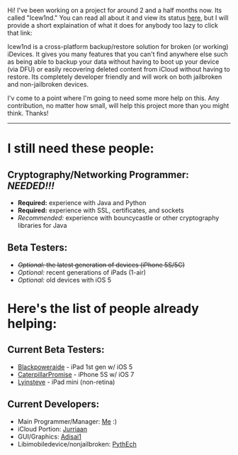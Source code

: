 Hi! I've been working on a project for around 2 and a half months now. Its called "Icew1nd." You can read all about it and view its status [here](https://github.com/Triforce1/Icew1nd), but I will provide a short explaination of what it does for anybody too lazy to click that link:

Icew1nd is a cross-platform backup/restore solution for broken (or working) iDevices. It gives you many features that
you can't find anywhere else such as being able to backup your data without having to boot up your device (via DFU) or
easily recovering deleted content from iCloud without having to restore. Its completely developer friendly and will work
on both jailbroken and non-jailbroken devices.

I'v come to a point where I'm going to need some more help on this. Any contribution, no matter how small, will help this project more than you might think. Thanks!

______

I still need these people:  
==========================

Cryptography/Networking Programmer: _NEEDED!!!_
-----------------------------------------------
+ __Required:__ experience with Java and Python  
+ __Required:__ experience with SSL, certificates, and sockets  
+ _Recommended:_ experience with bouncycastle or other cryptography libraries for Java

Beta Testers:
-------------
+ ~~_Optional:_ the latest generation of devices (iPhone 5S/5C)~~
+ _Optional:_ recent generations of iPads (1-air)
+ _Optional:_ old devices with iOS 5


Here's the list of people already helping:
==========================================

Current Beta Testers:
---------------------
+ [Blackpoweraide](http://www.reddit.com/user/blackpoweraide) - iPad 1st gen w/ iOS 5
+ [CaterpillarPromise](http://www.reddit.com/user/CaterpillarPromise) - iPhone 5S w/ iOS 7
+ [Lyinsteve](http://www.reddit.com/user/lyinsteve) - iPad mini (non-retina)

Current Developers:
-------------------
- Main Programmer/Manager: [Me](https://github.com/triforce1) :)
- iCloud Portion: [Jurriaan](https://github.com/jurriaan)
- GUI/Graphics: [Adisai1](http://www.reddit.com/user/adisai1)
- Libimobiledevice/nonjailbroken: [PythEch](https://github.com/pythech)
